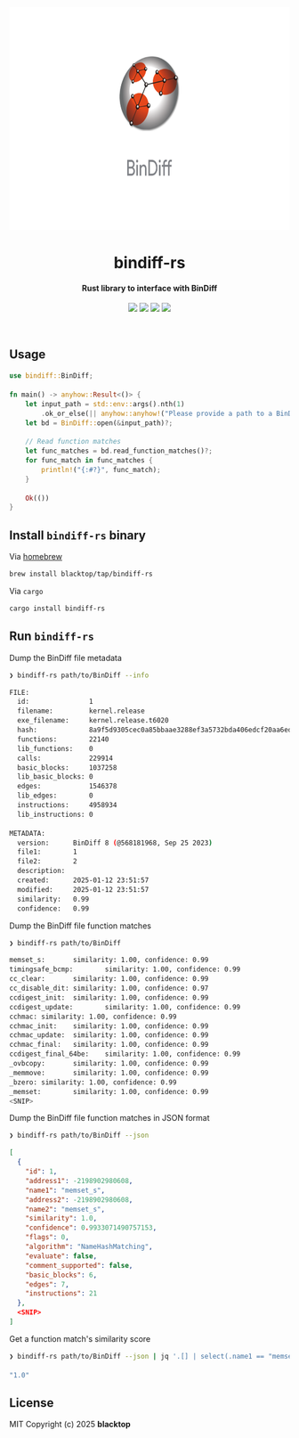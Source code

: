 <p align="center">
  <a href="https://github.com/blacktop/bindiff-rs"><img alt="Logo" src="https://github.com/blacktop/bindiff-rs/raw/main/logo.png" height="400" /></a>
  <h1 align="center">bindiff-rs</h1>
  <h4><p align="center">Rust library to interface with BinDiff</p></h4>
  <p align="center">
    <a href="https://github.com/blacktop/bindiff-rs/actions" alt="Actions">
          <img src="https://github.com/blacktop/bindiff-rs/actions/workflows/rust.yml/badge.svg" /></a>
    <a href="https://crates.io/crates/bindiff-rs" alt="Downloads">
          <img src="https://img.shields.io/crates/d/bindiff-rs" /></a>
    <a href="https://crates.io/crates/bindiff-rs" alt="Docs">
          <img src="https://img.shields.io/crates/v/bindiff-rs" /></a>
    <a href="http://doge.mit-license.org" alt="LICENSE">
          <img src="https://img.shields.io/:license-mit-blue.svg" /></a>
</p>
<br>

## Usage

```rust
use bindiff::BinDiff;

fn main() -> anyhow::Result<()> {
    let input_path = std::env::args().nth(1)
        .ok_or_else(|| anyhow::anyhow!("Please provide a path to a BinDiff file"))?;
    let bd = BinDiff::open(&input_path)?;

    // Read function matches
    let func_matches = bd.read_function_matches()?;
    for func_match in func_matches {
        println!("{:#?}", func_match);
    }

    Ok(())
}
```

## Install `bindiff-rs` binary

Via [homebrew](https://brew.sh)

```sh
brew install blacktop/tap/bindiff-rs
```

Via `cargo`

```sh
cargo install bindiff-rs
```

## Run `bindiff-rs`

Dump the BinDiff file metadata

```bash
❯ bindiff-rs path/to/BinDiff --info
```
```bash
FILE:
  id:               1
  filename:         kernel.release
  exe_filename:     kernel.release.t6020
  hash:             8a9f5d9305cec0a85bbaae3288ef3a5732bda406edcf20aa6edd9352fb555de0
  functions:        22140
  lib_functions:    0
  calls:            229914
  basic_blocks:     1037258
  lib_basic_blocks: 0
  edges:            1546378
  lib_edges:        0
  instructions:     4958934
  lib_instructions: 0

METADATA:
  version:      BinDiff 8 (@568181968, Sep 25 2023)
  file1:        1
  file2:        2
  description:
  created:      2025-01-12 23:51:57
  modified:     2025-01-12 23:51:57
  similarity:   0.99
  confidence:   0.99
```

Dump the BinDiff file function matches

```bash
❯ bindiff-rs path/to/BinDiff
```

```bash
memset_s:       similarity: 1.00, confidence: 0.99
timingsafe_bcmp:        similarity: 1.00, confidence: 0.99
cc_clear:       similarity: 1.00, confidence: 0.99
cc_disable_dit: similarity: 1.00, confidence: 0.97
ccdigest_init:  similarity: 1.00, confidence: 0.99
ccdigest_update:        similarity: 1.00, confidence: 0.99
cchmac: similarity: 1.00, confidence: 0.99
cchmac_init:    similarity: 1.00, confidence: 0.99
cchmac_update:  similarity: 1.00, confidence: 0.99
cchmac_final:   similarity: 1.00, confidence: 0.99
ccdigest_final_64be:    similarity: 1.00, confidence: 0.99
_ovbcopy:       similarity: 1.00, confidence: 0.99
_memmove:       similarity: 1.00, confidence: 0.99
_bzero: similarity: 1.00, confidence: 0.99
_memset:        similarity: 1.00, confidence: 0.99
<SNIP>
```

Dump the BinDiff file function matches in JSON format

```bash
❯ bindiff-rs path/to/BinDiff --json
```

```json
[
  {
    "id": 1,
    "address1": -2198902980608,
    "name1": "memset_s",
    "address2": -2198902980608,
    "name2": "memset_s",
    "similarity": 1.0,
    "confidence": 0.9933071490757153,
    "flags": 0,
    "algorithm": "NameHashMatching",
    "evaluate": false,
    "comment_supported": false,
    "basic_blocks": 6,
    "edges": 7,
    "instructions": 21
  },
  <SNIP>
]
```

Get a function match's similarity score

```bash
❯ bindiff-rs path/to/BinDiff --json | jq '.[] | select(.name1 == "memset_s") | .similarity'

"1.0"
```

## License

MIT Copyright (c) 2025 **blacktop**
